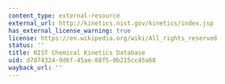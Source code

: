 ```yaml
---
content_type: external-resource
external_url: http://kinetics.nist.gov/kinetics/index.jsp
has_external_license_warning: true
license: https://en.wikipedia.org/wiki/All_rights_reserved
status: ''
title: NIST Chemical Kinetics Database
uid: d7874324-9d6f-45ae-88f5-0b215cc45a68
wayback_url: ''
---
```

